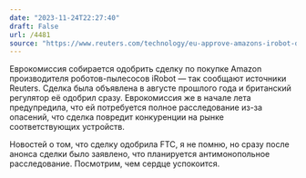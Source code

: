 ```yaml
---
date: "2023-11-24T22:27:40"
draft: False
url: /4481
source: "https://www.reuters.com/technology/eu-approve-amazons-irobot-deal-without-conditions-sources-2023-11-23/"
---
```


Еврокомиссия собирается одобрить сделку по покупке Amazon производителя роботов-пылесосов iRobot — так сообщают источники Reuters. Сделка была объявлена в августе прошлого года и британский регулятор её одобрил сразу. Еврокомиссия же в начале лета предупредила, что ей потребуется полное расследование из-за опасений, что сделка повредит конкуренции на рынке соответствующих устройств.

Новостей о том, что сделку одобрила FTC, я не помню, но сразу после анонса сделки было заявлено, что планируется антимонопольное расследование. Посмотрим, чем сердце успокоится.
